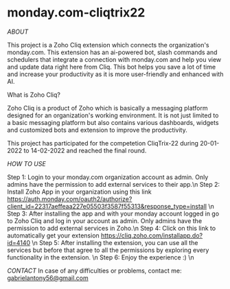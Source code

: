 # monday.com-cliqtrix22
*ABOUT*

This project is a Zoho Cliq extension which connects the organization's monday.com. This extension has an ai-powered bot, slash commands and schedulers that integrate a connection with monday.com and help you view and update data right here from Cliq. This bot helps you save a lot of time and increase your productivity as it is more user-friendly and enhanced with AI.


What is Zoho Cliq?

  Zoho Cliq is a product of Zoho which is basically a messaging platform designed for an organization's working environment.
  It is not just limited to a basic messaging platform but also contains various dashboards, widgets and customized bots and extension to improve the productivity.



 This project has participated for the competetion CliqTrix-22 during 20-01-2022 to 14-02-2022 and reached the final round.

*HOW TO USE*

  Step 1: Login to your monday.com organization account as admin. Only admins have the permission to add external services to their app.\n
  Step 2: Install Zoho App in your organization using this link https://auth.monday.com/oauth2/authorize?client_id=22317aeffeaa227e05503f3587f55313&response_type=install \n
  Step 3: After installing the app and with your monday account logged in go to Zoho Cliq and log in your account as admin. Only admins have the permission to add external               services in Zoho.\n
  Step 4: Click on this link to automatically get your extension https://cliq.zoho.com/installapp.do?id=4140 \n
  Step 5: After installing the extension, you can use all the services but before that agree to all the permissions by exploring every functionality in the extension. \n
  Step 6: Enjoy the experience :) \n

*CONTACT*
  In case of any difficulties or problems, contact me: gabrielantony56@gmail.com

